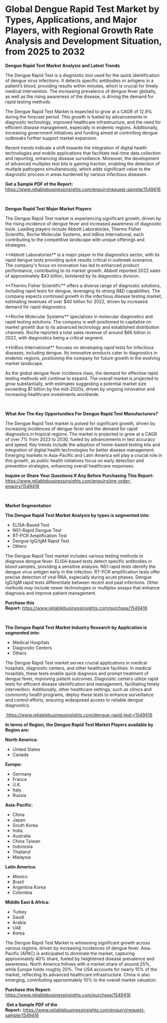 <p><h1>Global Dengue Rapid Test Market by Types, Applications, and Major Players, with Regional Growth Rate Analysis and Development Situation, from 2025 to 2032</h1></p><p><strong>Dengue Rapid Test Market Analysis and Latest Trends</strong></p>
<p><p>The Dengue Rapid Test is a diagnostic tool used for the quick identification of dengue virus infections. It detects specific antibodies or antigens in a patient’s blood, providing results within minutes, which is crucial for timely medical intervention. The increasing prevalence of dengue fever globally, as well as the rising awareness of the disease, is driving the demand for rapid testing methods. </p><p>The Dengue Rapid Test Market is expected to grow at a CAGR of 12.9% during the forecast period. This growth is fueled by advancements in diagnostic technology, improved healthcare infrastructure, and the need for efficient disease management, especially in endemic regions. Additionally, increasing government initiatives and funding aimed at controlling dengue outbreaks further support market expansion. </p><p>Recent trends indicate a shift towards the integration of digital health technologies and mobile applications that facilitate real-time data collection and reporting, enhancing disease surveillance. Moreover, the development of advanced multiplex test kits is gaining traction, enabling the detection of multiple pathogens simultaneously, which adds significant value to the diagnostic process in areas burdened by various infectious diseases.</p></p>
<p><strong>Get a Sample PDF of the Report:&nbsp;</strong> <a href="https://www.reliablebusinessinsights.com/enquiry/request-sample/1549416?utm_campaign=2761&utm_medium=2&utm_source=Github&utm_content=ia&utm_term=13042025&utm_id=dengue-rapid-test">https://www.reliablebusinessinsights.com/enquiry/request-sample/1549416</a></p>
<p>&nbsp;</p>
<p><strong>Dengue Rapid Test Major Market Players</strong></p>
<p><p>The Dengue Rapid Test market is experiencing significant growth, driven by the rising incidence of dengue fever and increased awareness of diagnostic tools. Leading players include Abbott Laboratories, Thermo Fisher Scientific, Roche Molecular Systems, and InBios International, each contributing to the competitive landscape with unique offerings and strategies.</p><p>**Abbott Laboratories** is a major player in the diagnostics sector, with its rapid dengue tests providing quick results critical in outbreak scenarios. The company's focus on innovation has led to enhanced product performance, contributing to its market growth. Abbott reported 2022 sales of approximately $43 billion, bolstered by its diagnostics division.</p><p>**Thermo Fisher Scientific** offers a diverse range of diagnostic solutions, including rapid tests for dengue, leveraging its strong R&D capabilities. The company expects continued growth in the infectious disease testing market, estimating revenues of over $40 billion for 2022, driven by increased demand for rapid diagnostics.</p><p>**Roche Molecular Systems** specializes in molecular diagnostics and rapid testing solutions. The company is well-positioned to capitalize on market growth due to its advanced technology and established distribution channels. Roche reported a total sales revenue of around $66 billion in 2022, with diagnostics being a critical segment.</p><p>**InBios International** focuses on developing rapid tests for infectious diseases, including dengue. Its innovative products cater to diagnostics in endemic regions, positioning the company for future growth in the evolving market landscape.</p><p>As the global dengue fever incidence rises, the demand for effective rapid testing methods will continue to expand. The overall market is projected to grow substantially, with estimates suggesting a potential market size exceeding $1 billion by the mid-2020s, driven by ongoing innovation and increasing healthcare investments worldwide.</p></p>
<p>&nbsp;</p>
<p><strong>What Are The Key Opportunities For Dengue Rapid Test Manufacturers?</strong></p>
<p><p>The Dengue Rapid Test market is poised for significant growth, driven by increasing incidences of dengue fever and the demand for rapid diagnostics in tropical regions. The market is projected to grow at a CAGR of over 7% from 2023 to 2030, fueled by advancements in test accuracy and speed. Key trends include the adoption of home-based testing kits and integration of digital health technologies for better disease management. Emerging markets in Asia-Pacific and Latin America will play a crucial role in this growth, as public health initiatives focus on early detection and prevention strategies, enhancing overall healthcare responses.</p></p>
<p><strong>Inquire or Share Your Questions If Any Before Purchasing This Report:</strong> <a href="https://www.reliablebusinessinsights.com/enquiry/pre-order-enquiry/1549416?utm_campaign=2761&utm_medium=2&utm_source=Github&utm_content=ia&utm_term=13042025&utm_id=dengue-rapid-test">https://www.reliablebusinessinsights.com/enquiry/pre-order-enquiry/1549416</a></p>
<p>&nbsp;</p>
<p><strong>Market Segmentation</strong></p>
<p><strong>The Dengue Rapid Test Market Analysis by types is segmented into:</strong></p>
<p><ul><li>ELISA-Based Test</li><li>NS1-Rapid Dengue Test</li><li>RT-PCR Amplification Test</li><li>Dengue IgG/IgM Rapid Test</li><li>Others</li></ul></p>
<p><p>The Dengue Rapid Test market includes various testing methods to diagnose dengue fever. ELISA-based tests detect specific antibodies in blood samples, providing a sensitive analysis. NS1 rapid tests identify the dengue virus antigen early in the infection. RT-PCR amplification tests offer precise detection of viral RNA, especially during acute phases. Dengue IgG/IgM rapid tests differentiate between recent and past infections. Other methods may include newer technologies or multiplex assays that enhance diagnosis and improve patient management.</p></p>
<p><strong>Purchase this Report:&nbsp;</strong><a href="https://www.reliablebusinessinsights.com/purchase/1549416?utm_campaign=2761&utm_medium=2&utm_source=Github&utm_content=ia&utm_term=13042025&utm_id=dengue-rapid-test">https://www.reliablebusinessinsights.com/purchase/1549416</a></p>
<p>&nbsp;</p>
<p><strong>The Dengue Rapid Test Market Industry Research by Application is segmented into:</strong></p>
<p><ul><li>Medical Hospitals</li><li>Diagnostic Centers</li><li>Others</li></ul></p>
<p><p>The Dengue Rapid Test market serves crucial applications in medical hospitals, diagnostic centers, and other healthcare facilities. In medical hospitals, these tests enable quick diagnosis and prompt treatment of dengue fever, improving patient outcomes. Diagnostic centers utilize rapid tests for efficient disease identification and management, facilitating timely intervention. Additionally, other healthcare settings, such as clinics and community health programs, deploy these tests to enhance surveillance and control efforts, ensuring widespread access to reliable dengue diagnostics.</p></p>
<p><a href="https://www.reliablebusinessinsights.com/dengue-rapid-test-r1549416?utm_campaign=2761&utm_medium=2&utm_source=Github&utm_content=ia&utm_term=13042025&utm_id=dengue-rapid-test">&nbsp;https://www.reliablebusinessinsights.com/dengue-rapid-test-r1549416</a></p>
<p><strong>In terms of Region, the Dengue Rapid Test Market Players available by Region are:</strong></p>
<p>
    <p> <strong> North America: </strong>
        <ul>
            <li>United States</li>
            <li>Canada</li>
        </ul>
        </p> 
    <p> <strong> Europe: </strong>
        <ul>
            <li>Germany</li>
            <li>France</li>
            <li>U.K.</li>
            <li>Italy</li>
            <li>Russia</li>
        </ul>
        </p> 
    <p> <strong> Asia-Pacific: </strong>
        <ul>
            <li>China</li>
            <li>Japan</li>
            <li>South Korea</li>
            <li>India</li>
            <li>Australia</li>
            <li>China Taiwan</li>
            <li>Indonesia</li>
            <li>Thailand</li>
            <li>Malaysia</li>
        </ul>
        </p> 
    <p> <strong> Latin America: </strong>
        <ul>
            <li>Mexico</li>
            <li>Brazil</li>
            <li>Argentina Korea</li>
            <li>Colombia</li>
        </ul>
        </p> 
    <p> <strong> Middle East & Africa: </strong>
        <ul>
            <li>Turkey</li>
            <li>Saudi</li>
            <li>Arabia</li>
            <li>UAE</li>
            <li>Korea</li>
        </ul>
    </p>
    </p>
<p><p>The Dengue Rapid Test Market is witnessing significant growth across various regions, driven by increasing incidences of dengue fever. Asia-Pacific (APAC) is anticipated to dominate the market, capturing approximately 40% share, fueled by heightened disease prevalence and awareness. North America follows with a market share of around 25%, while Europe holds roughly 20%. The USA accounts for nearly 15% of the market, reflecting its advanced healthcare infrastructure. China is also emerging, contributing approximately 10% to the overall market valuation.</p></p>
<p><strong>Purchase this Report: </strong><a href="https://www.reliablebusinessinsights.com/purchase/1549416?utm_campaign=2761&utm_medium=2&utm_source=Github&utm_content=ia&utm_term=13042025&utm_id=dengue-rapid-test">https://www.reliablebusinessinsights.com/purchase/1549416</a></p>
<p>&nbsp;<strong>Get a Sample PDF of the Report:&nbsp;&nbsp;</strong><a href="https://www.reliablebusinessinsights.com/enquiry/request-sample/1549416?utm_campaign=2761&utm_medium=2&utm_source=Github&utm_content=ia&utm_term=13042025&utm_id=dengue-rapid-test">https://www.reliablebusinessinsights.com/enquiry/request-sample/1549416</a></p>
<p><strong></strong></p>
<p><p></p><p></p><p></p></p>